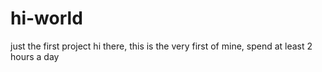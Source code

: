 # hi-world
just the first project 
hi there, this is the very first of mine, spend at least 2 hours a day 

